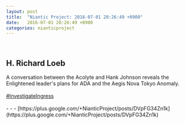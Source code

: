 ```yaml
---
layout: post
title:  "Niantic Project: 2016-07-01 20:26:49 +0900"
date:   2016-07-01 20:26:49 +0900
categories: nianticproject
---
```

<div class="shared"><br /><h2>H. Richard Loeb</h2>A conversation between the Acolyte and Hank Johnson reveals the Enlightened leader's plans for ADA and the Aegis Nova Tokyo Anomaly.<br /><br /><a rel="nofollow" class="ot-hashtag" href="https://plus.google.com/s/%23InvestigateIngress">#InvestigateIngress</a><br /><br /></div>
- - -
[https://plus.google.com/+NianticProject/posts/DVpFG34Zn1k](https://plus.google.com/+NianticProject/posts/DVpFG34Zn1k)
